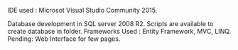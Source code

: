 IDE used : Microsot Visual Studio Community 2015.

Database development in SQL server 2008 R2. Scripts are available to create database in folder. Frameworks Used : Entity Framework, MVC, LINQ. Pending: Web Interface for few pages.
